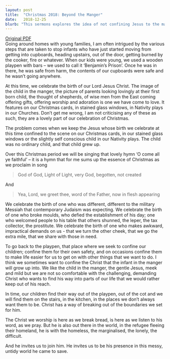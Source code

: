 ```yaml
---
layout: post
title:  "Christmas 2018: Beyond the Manger"
date:   2018-12-25
blurb: "This sermons explores the idea of not confining Jesus to the manger scene, but acknowledging his growth into a challenging, demanding Christ. It emphasizes the need to see Christ not only in the church but also in the world, particularly among the marginalized. The sermons challenges us to join Christ in his mission in this messy, untidy world."
---
```

[Original PDF](/assets/pdf/christmas2018.pdf)    
Going around homes with young families, I am often intrigued by the various steps that are taken to stop infants who have just started moving from getting into cupboards, heading upstairs, out of the door, getting burned by the cooker, fire or whatever. When our kids were young, we used a wooden playpen with bars – we used to call it ‘Benjamin’s Prison’. Once he was in there, he was safe from harm, the contents of our cupboards were safe and he wasn’t going anywhere.

At this time, we celebrate the birth of our Lord Jesus Christ. The image of the child in the manger, the picture of parents looking lovingly at their first born child, the thought of shepherds, of wise men from the East coming offering gifts, offering worship and adoration is one we have come to love. It features on our Christmas cards, in stained glass windows, in Nativity plays in our Churches. Don’t get me wrong, I am not criticising any of these as such, they are a lovely part of our celebration of Christmas.

The problem comes when we keep the Jesus whose birth we celebrate at this time confined to the scene on our Christmas cards, in our stained glass windows or the slightly self conscious child in our Nativity plays. The child was no ordinary child, and that child grew up.

Over this Christmas period we will be singing that lovely hymn ‘O come all ye faithful’ – it is a hymn that for me sums up the essence of Christmas as we proclaim in song

> God of God,
> Light of Light,
> very God,
> begotten, not created

And

> Yea, Lord, we greet thee,
> word of the Father,
> now in flesh appearing

We celebrate the birth of one who was different, different to the military Messiah that contemporary Judaism was expecting. We celebrate the birth of one who broke moulds, who defied the establishment of his day; one who welcomed people to his table that others shunned, the leper, the tax collector, the prostitute. We celebrate the birth of one who makes awkward, impractical demands on us - that we turn the other cheek, that we go the extra mile, that we share with those in need.

To go back to the playpen, that place where we seek to confine our children; confine them for their own safety, and on occasions confine them to make life easier for us to get on with other things that we want to do. I think we sometimes want to confine the Christ that the infant in the manger will grow up into. We like the child in the manger, the gentle Jesus, meek and mild but we are not so comfortable with the challenging, demanding Christ who wants to find his way into parts of our life that we would rather keep out of his reach.

In time, our children find their way out of the playpen, out of the cot and we will find them on the stairs, in the kitchen, in the places we don’t always want them to be. Christ has a way of breaking out of the boundaries we set for him.

The Christ we worship is here as we break bread, is here as we listen to his word, as we pray. But he is also out there in the world, in the refugee fleeing their homeland, he is with the homeless, the marginalised, the lonely, the difficult.

And he invites us to join him. He invites us to be his presence in this messy, untidy world he came to save.
